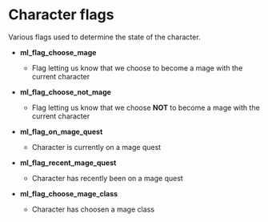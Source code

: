 # Character flags

Various flags used to determine the state of the character.

- **ml_flag_choose_mage**
    - Flag letting us know that we choose to become a mage with the current character

- **ml_flag_choose_not_mage**
    - Flag letting us know that we choose **NOT** to become a mage with the current character

- **ml_flag_on_mage_quest**
    - Character is currently on a mage quest

- **ml_flag_recent_mage_quest**
    - Character has recently been on a mage quest

- **ml_flag_choose_mage_class**
    - Character has choosen a mage class

